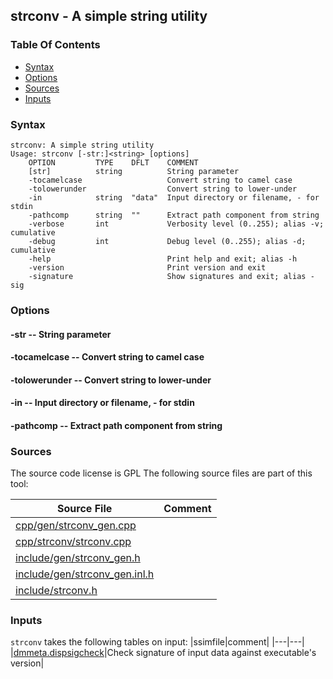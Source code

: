## strconv - A simple string utility


### Table Of Contents
<a href="#table-of-contents"></a>
* [Syntax](#syntax)
* [Options](#options)
* [Sources](#sources)
* [Inputs](#inputs)

### Syntax
<a href="#syntax"></a>
```
strconv: A simple string utility
Usage: strconv [-str:]<string> [options]
    OPTION         TYPE    DFLT    COMMENT
    [str]          string          String parameter
    -tocamelcase                   Convert string to camel case
    -tolowerunder                  Convert string to lower-under
    -in            string  "data"  Input directory or filename, - for stdin
    -pathcomp      string  ""      Extract path component from string
    -verbose       int             Verbosity level (0..255); alias -v; cumulative
    -debug         int             Debug level (0..255); alias -d; cumulative
    -help                          Print help and exit; alias -h
    -version                       Print version and exit
    -signature                     Show signatures and exit; alias -sig

```

### Options
<a href="#options"></a>

#### -str -- String parameter
<a href="#-str"></a>

#### -tocamelcase -- Convert string to camel case
<a href="#-tocamelcase"></a>

#### -tolowerunder -- Convert string to lower-under
<a href="#-tolowerunder"></a>

#### -in -- Input directory or filename, - for stdin
<a href="#-in"></a>

#### -pathcomp -- Extract path component from string
<a href="#-pathcomp"></a>

### Sources
<a href="#sources"></a>
The source code license is GPL
The following source files are part of this tool:

|Source File|Comment|
|---|---|
|[cpp/gen/strconv_gen.cpp](/cpp/gen/strconv_gen.cpp)||
|[cpp/strconv/strconv.cpp](/cpp/strconv/strconv.cpp)||
|[include/gen/strconv_gen.h](/include/gen/strconv_gen.h)||
|[include/gen/strconv_gen.inl.h](/include/gen/strconv_gen.inl.h)||
|[include/strconv.h](/include/strconv.h)||

### Inputs
<a href="#inputs"></a>
`strconv` takes the following tables on input:
|ssimfile|comment|
|---|---|
|[dmmeta.dispsigcheck](/txt/ssimdb/dmmeta/dispsigcheck.md)|Check signature of input data against executable's version|

